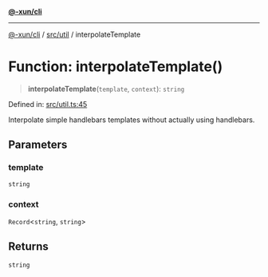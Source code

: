 [**@-xun/cli**](../../../README.md)

***

[@-xun/cli](../../../README.md) / [src/util](../README.md) / interpolateTemplate

# Function: interpolateTemplate()

> **interpolateTemplate**(`template`, `context`): `string`

Defined in: [src/util.ts:45](https://github.com/Xunnamius/cli-utils/blob/118cc97de27374bcd26e43f836c2d837aa9f46f4/src/util.ts#L45)

Interpolate simple handlebars templates without actually using handlebars.

## Parameters

### template

`string`

### context

`Record`\<`string`, `string`\>

## Returns

`string`
